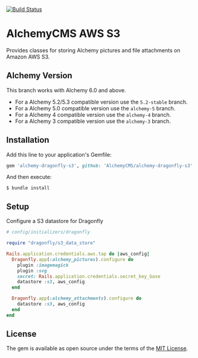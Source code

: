 [![Build Status](https://travis-ci.com/AlchemyCMS/alchemy-dragonfly-s3.svg?branch=main)](https://travis-ci.com/AlchemyCMS/alchemy-dragonfly-s3)

# AlchemyCMS AWS S3

Provides classes for storing Alchemy pictures and file attachments on Amazon AWS S3.

## Alchemy Version

This branch works with Alchemy 6.0 and above.

- For a Alchemy 5.2/5.3 compatible version use the `5.2-stable` branch.
- For a Alchemy 5.0 compatible version use the `alchemy-5` branch.
- For a Alchemy 4 compatible version use the `alchemy-4` branch.
- For a Alchemy 3 compatible version use the `alchemy-3` branch.

## Installation

Add this line to your application's Gemfile:

```ruby
gem 'alchemy-dragonfly-s3', github: 'AlchemyCMS/alchemy-dragonfly-s3'
```

And then execute:

```
$ bundle install
```

## Setup

Configure a S3 datastore for Dragonfly

```ruby
# config/initializers/dragonfly

require "dragonfly/s3_data_store"

Rails.application.credentials.aws.tap do |aws_config|
  Dragonfly.app(:alchemy_pictures).configure do
    plugin :imagemagick
    plugin :svg
    secret: Rails.application.credentials.secret_key_base
    datastore :s3, aws_config
  end

  Dragonfly.app(:alchemy_attachments).configure do
    datastore :s3, aws_config
  end
end
```

## License
The gem is available as open source under the terms of the [MIT License](https://opensource.org/licenses/MIT).
